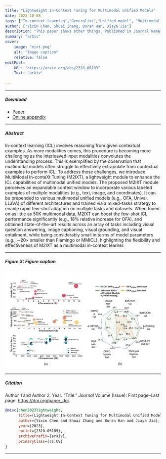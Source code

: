 ```yaml
---
title: "Lightweight In-Context Tuning for Multimodal Unified Models" 
date: 2023-10-08
tags: ["In-context learning","Generalist","Unified model", "Multimodal foundation models"]
author: ["Yixin Chen, Shuai Zhang, Boran Han, Jiaya Jia"]
description: "This paper shows other things. Published in Journal Name, 2015." 
summary: "arXiv" 
cover:
    image: "mixt.png"
    alt: "Image caption"
    relative: false
editPost:
    URL: "https://arxiv.org/abs/2310.05109"
    Text: "arXiv"

---
```


---

##### Download

+ [Paper](https://arxiv.org/abs/2310.05109)
+ [Online appendix](https://arxiv.org/abs/2310.05109)

---

##### Abstract

In-context learning (ICL) involves reasoning from given contextual examples. As more modalities comes, this procedure is becoming more challenging as the interleaved input modalities convolutes the understanding process. This is exemplified by the observation that multimodal models often struggle to effectively extrapolate from contextual examples to perform ICL. To address these challenges, we introduce MultiModal In-conteXt Tuning (M2IXT), a lightweight module to enhance the ICL capabilities of multimodal unified models. The proposed M2IXT module perceives an expandable context window to incorporate various labeled examples of multiple modalities (e.g., text, image, and coordinates). It can be prepended to various multimodal unified models (e.g., OFA, Unival, LLaVA) of different architectures and trained via a mixed-tasks strategy to enable rapid few-shot adaption on multiple tasks and datasets. When tuned on as little as 50K multimodal data, M2IXT can boost the few-shot ICL performance significantly (e.g., 18\% relative increase for OFA), and obtained state-of-the-art results across an array of tasks including visual question answering, image captioning, visual grounding, and visual entailment, while being considerably small in terms of model parameters (e.g., ∼20× smaller than Flamingo or MMICL), highlighting the flexibility and effectiveness of M2IXT as a multimodal in-context learner. 

---

##### Figure X: Figure caption

![](mixt.png)

---

##### Citation

Author 1 and Author 2. Year. "Title." *Journal* Volume (Issue): First page–Last page. https://doi.org/paper_doi.

```BibTeX
@misc{chen2023lightweight,
      title={Lightweight In-Context Tuning for Multimodal Unified Models}, 
      author={Yixin Chen and Shuai Zhang and Boran Han and Jiaya Jia},
      year={2023},
      eprint={2310.05109},
      archivePrefix={arXiv},
      primaryClass={cs.CV}
}
```

---

